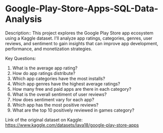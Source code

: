 # Google-Play-Store-Apps-SQL-Data-Analysis

Description::
This project explores the Google Play Store app ecosystem using a Kaggle dataset. I'll analyze app ratings, categories, genres, user reviews, and sentiment to gain insights that can improve app development, performance, and monetization strategies.

Key Questions:
1. What is the average app rating?
2. How do app ratings distribute?
3. Which app categories have the most installs?
4. Which app genres have the highest average ratings?
5. How many free and paid apps are there in each category?
6. What is the overall sentiment of user reviews?
7. How does sentiment vary for each app?
8. Which app has the most positive reviews?
9. What are the top 10 positively reviewed in games category?

Link of the original dataset on Kaggle: https://www.kaggle.com/datasets/lava18/google-play-store-apps
